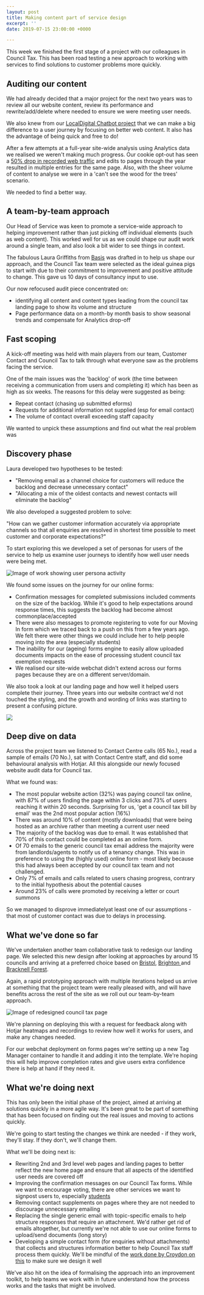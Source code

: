```yaml
---
layout: post
title: Making content part of service design
excerpt: ''
date: 2019-07-15 23:00:00 +0000

---
```

This week we finished the first stage of a project with our colleagues in Council Tax. This has been road testing a new approach to working with services to find solutions to customer problems more quickly.

## Auditing our content

We had already decided that a major project for the next two years was to review all our website content, review its performance and rewrite/add/delete where needed to ensure we were meeting user needs.

We also knew from our [LocalDigital Chatbot project](https://localdigitalchatbots.github.io/2019/04/22/project-completion-looking-at-what-we-ve-done/#user-research) that we can make a big difference to a user journey by focusing on better web content. It also has the advantage of being quick and free to do!

After a few attempts at a full-year site-wide analysis using Analytics data we realised we weren't making much progress. Our cookie opt-out has seen a [50% drop in recorded web traffic](https://digital.oxford.gov.uk/performance/webtraffic.html) and edits to pages through the year resulted in multiple entries for the same page. Also, with the sheer volume of content to analyse we were in a 'can't see the wood for the trees' scenario.

We needed to find a better way.

## A team-by-team approach

Our Head of Service was keen to promote a service-wide approach to helping improvement rather than just picking off individual elements (such as web content). This worked well for us as we could shape our audit work around a single team, and also look a bit wider to see things in context.

The fabulous Laura Griffiths from [Basis](https://www.basis.co.uk/about-us) was drafted in to help us shape our approach, and the Council Tax team were selected as the ideal guinea pigs to start with due to their commitment to improvement and positive attitude to change. This gave us 10 days of consultancy input to use.

Our now refocused audit piece concentrated on:

* identifying all content and content types leading from the council tax landing page to show its volume and structure
* Page performance data on a month-by month basis to show seasonal trends and compensate for Analytics drop-off

## Fast scoping

A kick-off meeting was held with main players from our team, Customer Contact and Council Tax to talk through what everyone saw as the problems facing the service.

One of the main issues was the 'backlog' of work (the time between receiving a communication from users and completing it) which has been as high as six weeks. The reasons for this delay were suggested as being:

* Repeat contact (chasing up submitted eforms)
* Requests for additional information not supplied (esp for email contact)
* The volume of contact overall exceeding staff capacity

We wanted to unpick these assumptions and find out what the real problem was

## Discovery phase

Laura developed two hypotheses to be tested:

* "Removing email as a channel choice for customers will reduce the backlog and decrease unnecessary contact"
* "Allocating a mix of the oldest contacts and newest contacts will eliminate the backlog"

We also developed a suggested problem to solve:

"How can we gather customer information accurately via appropriate channels so that all enquiries are resolved in shortest time possible to meet customer and corporate expectations?"

To start exploring this we developed a set of personas for users of the service to help us examine user journeys to identify how well user needs were being met.

![Image of work showing user persona activity](/downloads/imageedit_12_6246299441.jpg "Image of work showing user persona activity")

We found some issues on the journey for our online forms:

* Confirmation messages for completed submissions included comments on the size of the backlog. While it's good to help expectations around response times, this suggests the backlog had become almost commonplace/accepted
* There were also messages to promote registering to vote for our Moving In form which we traced back to a push on this from a few years ago. We felt there were other things we could include her to help people moving into the area (especially students)
* The inability for our (ageing) forms engine to easily allow uploaded documents impacts on the ease of processing student council tax exemption requests
* We realised our site-wide webchat didn't extend across our forms pages because they are on a different server/domain.

We also took a look at our landing page and how well it helped users complete their journey. Three years into our website contract we'd not touched the styling, and the growth and wording of links was starting to present a confusing picture.

![](/downloads/imageedit_6_4590574864.jpg)

## Deep dive on data

Across the project team we listened to Contact Centre calls (65 No.), read a sample of emails (70 No.), sat with Contact Centre staff, and did some behavioural analysis with Hotjar. All this alongside our newly focused website audit data for Council tax.

What we found was:

* The most popular website action (32%) was paying council tax online, with 87% of users finding the page within 3 clicks and 73% of users reaching it within 20 seconds. Surprising for us, 'get a council tax bill by email' was the 2nd most popular action (16%)
* There was around 10% of content (mostly downloads) that were being hosted as an archive rather than meeting a current user need
* The majority of the backlog was due to email. It was established that 70% of this contact could be completed as an online form.
* Of 70 emails to the generic council tax email address the majority were from landlords/agents to notify us of a tenancy change. This was in preference to using the (highly used) online form - most likely because this had always been accepted by our council tax team and not challenged.
* Only 7% of emails and calls related to users chasing progress, contrary to the initial hypothesis about the potential causes
* Around 23% of calls were promoted by receiving a letter or court summons

So we managed to disprove immediatelyat least one of our assumptions - that most of customer contact was due to delays in processing.

## What we've done so far

We've undertaken another team collaborative task to redesign our landing page. We selected this new design after looking at approaches by around 15 councils and arriving at a preferred choice based on [Bristol](https://www.bristol.gov.uk/council-tax), [Brighton ](https://new.brighton-hove.gov.uk/council-tax)and [Bracknell Forest](https://www.bracknell-forest.gov.uk/council-tax).

Again, a rapid prototyping approach with multiple iterations helped us arrive at something that the project team were really pleased with, and will have benefits across the rest of the site as we roll out our team-by-team approach.

![Image of redesigned council tax page](/downloads/imageedit_7_8417797494.jpg "Redesigned council tax page")

We're planning on deploying this with a request for feedback along with Hotjar heatmaps and recordings to review how well it works for users, and make any changes needed.

For our webchat deployment on forms pages we're setting up a new Tag Manager container to handle it and adding it into the template. We're hoping this will help improve completion rates and give users extra confidence there is help at hand if they need it.

## What we're doing next

This has only been the initial phase of the project, aimed at arriving at solutions quickly in a more agile way. It's been great to be part of something that has been focused on finding out the real issues and moving to actions quickly.

We're going to start testing the changes we think are needed - if they work, they'll stay. If they don't, we'll change them.

What we'll be doing next is:

* Rewriting 2nd and 3rd level web pages and landing pages to better reflect the new home page and ensure that all aspects of the identified user needs are covered off
* Improving the confirmation messages on our Council Tax forms. While we want to encourage voting, there are other services we want to signpost users to, especially [students](https://www.oxford.gov.uk/students)
* Removing contact supplements on pages where they are not needed to discourage unnecessary emailing
* Replacing the single generic email with topic-specific emails to help structure responses that require an attachment. We'd rather get rid of emails altogether, but currently we're not able to use our online forms to upload/send documents (long story)
* Developing a simple contact form (for enquiries without attachments) that collects and structures information better to help Council Tax staff process them quickly. We'll be mindful of the [work done by Croydon on this]() to make sure we design it well

We've also hit on the idea of formalising the approach into an improvement toolkit, to help teams we work with in future understand how the process works and the tasks that might be involved.